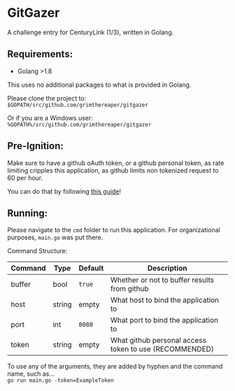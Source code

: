 # GitGazer

A challenge entry for CenturyLink (1/3), written in Golang.

## Requirements:
- Golang >1.8

This uses no additional packages to what is provided in Golang.  

Please clone the project to:
`$GOPATH/src/github.com/grimthereaper/gitgazer`

Or if you are a Windows user:
`%GOPATH%/src/github.com/grimthereaper/gitgazer`

## Pre-Ignition:
Make sure to have a github oAuth token, or a github personal token, as rate
limiting cripples this application, as github limits non tokenized request to
60 per hour.

You can do that by following [this guide](https://help.github.com/en/articles/creating-a-personal-access-token-for-the-command-line)!

## Running:

Please navigate to the `cmd` folder to run this application. For organizational
purposes, `main.go` was put there.


Command Structure:

| Command | Type   | Default | Description                                            |
|---------|--------|---------|--------------------------------------------------------|
| buffer  | bool   | `true`  | Whether or not to buffer results from github           |
| host    | string | empty   | What host to bind the application to                   |
| port    | int    | `8080`  | What port to bind the application to                   |
| token   | string | empty   | What github personal access token to use (RECOMMENDED) |

To use any of the arguments, they are added by hyphen and the command name, such as...   
`go run main.go -token=ExampleToken`
